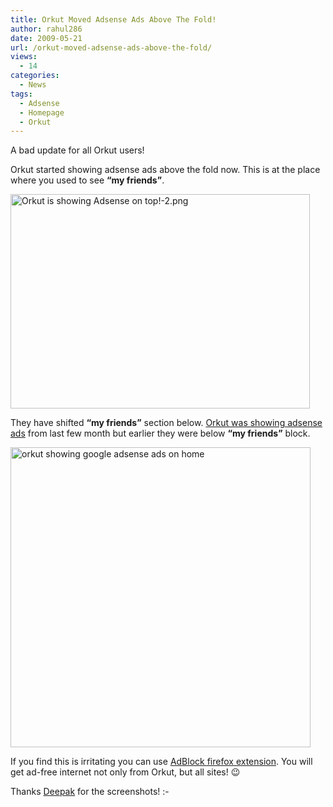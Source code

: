 ```yaml
---
title: Orkut Moved Adsense Ads Above The Fold!
author: rahul286
date: 2009-05-21
url: /orkut-moved-adsense-ads-above-the-fold/
views:
  - 14
categories:
  - News
tags:
  - Adsense
  - Homepage
  - Orkut
---
```

A bad update for all Orkut users!

Orkut started showing adsense ads above the fold now. This is at the place where you used to see **&#8220;my friends&#8221;**.

<img class="wp-image-51330" src="http://cdn.devilsworkshop.org/files/2009/05/orkut-is-showing-adsense-on-top-2.png" alt="Orkut is showing Adsense on top!-2.png" width="479" height="343" />

They have shifted **&#8220;my friends&#8221;** section below. [Orkut was showing adsense ads][1] from last few month but earlier they were below **&#8220;my friends&#8221;** block.

[<img src="http://cdn.devilsworkshop.org/files/2008/03/orkut-showing-google-adsense-ads-on-home-thumb.jpg" border="0" alt="orkut showing google adsense ads on home" width="480" />][2]

If you find this is irritating you can use [AdBlock firefox extension][3]. You will get ad-free internet not only from Orkut, but all sites! 😉

Thanks <a href="http://www.mobilegyaan.com/" onclick="_gaq.push(['_trackEvent', 'outbound-article', 'http://www.mobilegyaan.com/', 'Deepak']);" >Deepak</a> for the screenshots! <img src="http://devilsworkshop.org/wp-includes/images/smilies/simple-smile.png" alt=":-)" class="wp-smiley" style="height: 1em; max-height: 1em;" />

 [1]: http://devilsworkshop.org/orkut-started-showing-google-adsense-ads-on-user-homepages/
 [2]: http://cdn.devilsworkshop.org/files/2008/03/orkut-showing-google-adsense-ads-on-home.jpg
 [3]: http://devilsworkshop.org/enjoy-clean-ad-free-internet-using-adblock-plus-firefox-extension/
